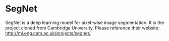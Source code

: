 # SegNet
SegNet is a deep learning model for pixel-wise image segmentation.
It is the project cloned from Cambridge University.
Please reference their website:
http://mi.eng.cam.ac.uk/projects/segnet/
